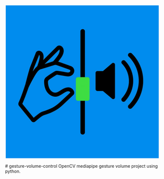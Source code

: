 <p align="center">
  <img src="preview.png" width="500"/>
</p>
# gesture-volume-control
OpenCV mediapipe gesture volume project using python.
